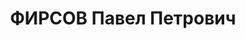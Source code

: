 ---
title: ФИРСОВ Павел Петрович
description: 'Род. в 1886, Свердловская обл., г. Нижний Тагил, русский. Проживал:
  Свердловская обл., г. Нижний Тагил. Завод № 63, планово-производственный отдел,
  начальник.

  Арестован 08.08.1937. Приговор: 15.01.1938 – ВМН. Расстрелян 15.01.1938'
---
